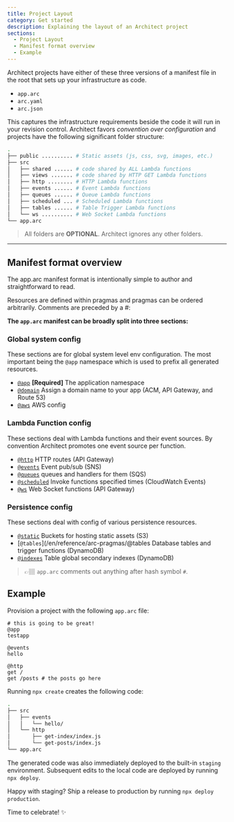 ```yaml
---
title: Project Layout
category: Get started
description: Explaining the layout of an Architect project
sections:
  - Project Layout
  - Manifest format overview
  - Example
---
```


Architect projects have either of these three versions of a manifest file in the root that sets up your infrastructure as code.

- `app.arc`
- `arc.yaml`
- `arc.json`

This captures the infrastructure requirements beside the code it will run in your revision control. Architect favors *convention over configuration* and projects have the following significant folder structure:

```bash
.
├── public .......... # Static assets (js, css, svg, images, etc.)
├── src
│   ├── shared ...... # code shared by ALL Lambda functions
│   ├── views ....... # code shared by HTTP GET Lambda functions
│   ├── http ........ # HTTP Lambda functions
│   ├── events ...... # Event Lambda functions
│   ├── queues ...... # Queue Lambda functions
│   ├── scheduled ... # Scheduled Lambda functions
│   ├── tables ...... # Table Trigger Lambda functions
│   └── ws .......... # Web Socket Lambda functions
└── app.arc
```

> All folders are **OPTIONAL**. Architect ignores any other folders.

---

## Manifest format overview

The app.arc manifest format is intentionally simple to author and straightforward to read.

Resources are defined within pragmas and pragmas can be ordered arbitrarily. Comments are preceded by a #:

**The `app.arc` manifest can be broadly split into three sections:**

### Global system config

These sections are for global system level env configuration. The most important being the `@app` namespace which is used to prefix all generated resources.

- [`@app`](/en/reference/arc-pragmas/@app) **[Required]** The application namespace
- [`@domain`](/en/reference/arc-pragmas/@domain) Assign a domain name to your app (ACM, API Gateway, and Route 53)
- [`@aws`](/en/reference/arc-pragmas/@aws) AWS config

### Lambda Function config

These sections deal with Lambda functions and their event sources. By convention Architect promotes one event source per function.

- [`@http`](/en/reference/arc-pragmas/@http) HTTP routes (API Gateway)
- [`@events`](/en/reference/arc-pragmas/@events) Event pub/sub (SNS)
- [`@queues`](/en/reference/arc-pragmas/@queues)  queues and handlers for them (SQS)
- [`@scheduled`](/en/reference/arc-pragmas/@scheduled) Invoke functions specified times (CloudWatch Events)
- [`@ws`](/en/reference/arc-pragmas/@ws) Web Socket functions (API Gateway)

### Persistence config

These sections deal with config of various persistence resources.

- [`@static`](/en/reference/arc-pragmas/@static) Buckets for hosting static assets (S3)
- [`@tables`](/en/reference/arc-pragmas/@tables Database tables and trigger functions (DynamoDB)
- [`@indexes`](/en/reference/arc-pragmas/@indexes) Table global secondary indexes (DynamoDB)

> 👉🏽 `app.arc` comments out anything after hash symbol `#`.

## Example

Provision a project with the following `app.arc` file:

```arc
# this is going to be great!
@app
testapp

@events
hello

@http
get /
get /posts # the posts go here
```

Running `npx create` creates the following code:

```bash
.
├── src
│   ├── events
│   │   └── hello/
│   └── http
│       ├── get-index/index.js
│       └── get-posts/index.js
└── app.arc
```

The generated code was also immediately deployed to the built-in `staging` environment. Subsequent edits to the local code are deployed by running `npx deploy`.

Happy with staging? Ship a release to production by running `npx deploy production`.

Time to celebrate! ✨

